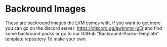 # Backround Images
These are backround images the LVM comes with, if you want to get more you can go on the discord server: https://discord.gg/awknmxHgEr and find some backround packs or go to our 
GitHub "Backround-Packs-Template" template repository  To make your own.
